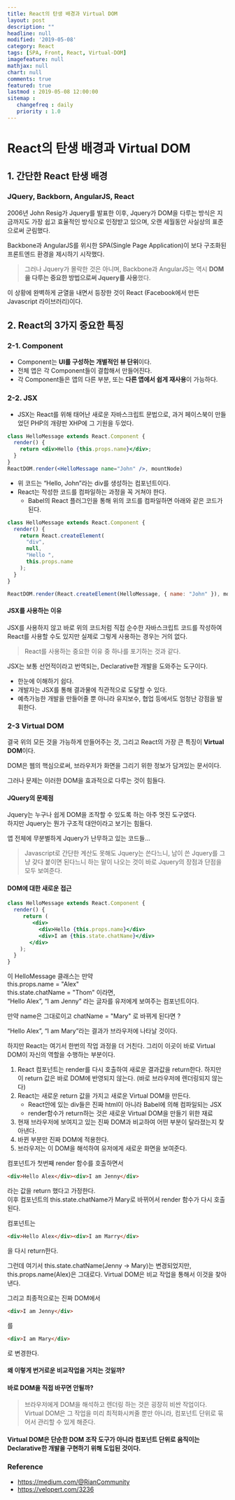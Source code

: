 ```yaml
---
title: React의 탄생 배경과 Virtual DOM
layout: post
description: ""
headline: null
modified: '2019-05-08'
category: React
tags: [SPA, Front, React, Virtual-DOM]
imagefeature: null
mathjax: null
chart: null
comments: true
featured: true
lastmod : 2019-05-08 12:00:00
sitemap :  
   changefreq : daily
   priority : 1.0
---
```


# React의 탄생 배경과 Virtual DOM  
  
## 1. 간단한 React 탄생 배경  
  
### JQuery, Backborn, AngularJS, React
  
2006년 John Resig가 Jquery를 발표한 이후, Jquery가 DOM을 다루는 방식은 지금까지도 가장 쉽고 효율적인 방식으로 인정받고 있으며, 오랜 세월동안 사실상의 표준으로써 군림했다.  
  
Backbone과 AngularJS를 위시한 SPA(Single Page Application)이 보다 구조화된 프론트엔드 환경을 제시하기 시작했다.  
> 그러나 Jquery가 몰락한 것은 아니며, Backbone과 AngularJS는 역시 **DOM을 다루는 중요한 방법으로써 Jquery를 사용**했다.  
  
이 상황에 완벽하게 균열을 내면서 등장한 것이 React (Facebook에서 만든 Javascript 라이브러리)이다.  
  

## 2. React의 3가지 중요한 특징  
  
### 2-1. Component  
  
- Component는 **UI를 구성하는 개별적인 뷰 단위**이다.  
- 전체 앱은 각 Component들이 결합해서 만들어진다.  
- 각 Component들은 앱의 다른 부분, 또는 **다른 앱에서 쉽게 재사용**이 가능하다.  
  
### 2-2. JSX  
  
- JSX는 React를 위해 태어난 새로운 자바스크립트 문법으로, 과거 페이스북이 만들었던 PHP의 개량판 XHP에 그 기원을 두었다.  
  
```jsx
class HelloMessage extends React.Component {
  render() {
    return <div>Hello {this.props.name}</div>;
  }
}
ReactDOM.render(<HelloMessage name="John" />, mountNode)
```
  
- 위 코드는 “Hello, John”라는 div를 생성하는 컴포넌트이다.  
- React는 작성한 코드를 컴파일하는 과정을 꼭 거쳐야 한다.  
	-  Babel의 React 플러그인을 통해 위의 코드를 컴파일하면 아래와 같은 코드가 된다.  
  
```jsx
class HelloMessage extends React.Component {
  render() {
    return React.createElement(
      "div",
      null,
      "Hello ",
      this.props.name
    );
  }
}

ReactDOM.render(React.createElement(HelloMessage, { name: "John" }), mountNode);
```

#### JSX를 사용하는 이유  
  
JSX를 사용하지 않고 바로 위의 코드처럼 직접 순수한 자바스크립트 코드를 작성하여 React를 사용할 수도 있지만 실제로 그렇게 사용하는 경우는 거의 없다.
>  React를 사용하는 중요한 이유 중 하나를 포기하는 것과 같다.  
  
JSX는 보통 선언적이라고 번역되는, Declarative한 개발을 도와주는 도구이다.  
  
- 한눈에 이해하기 쉽다.  
- 개발자는 JSX를 통해 결과물에 직관적으로 도달할 수 있다.  
- 예측가능한 개발을 만들어줄 뿐 아니라 유지보수, 협업 등에서도 엄청난 강점을 발휘한다.  
  
  
### 2-3 Virtual DOM  
  
결국 위의 모든 것을 가능하게 만들어주는 것, 그리고 React의 가장 큰 특징이 **Virtual DOM**이다.  
  
DOM은 웹의 핵심으로써, 브라우저가 화면을 그리기 위한 정보가 담겨있는 문서이다.  

그러나 문제는 이러한 DOM을 효과적으로 다루는 것이 힘들다.  
  
#### JQuery의 문제점  
  
Jquery는 누구나 쉽게 DOM을 조작할 수 있도록 하는 아주 멋진 도구였다.  
하지만 Jquery는 뭔가 구조적 대안이라고 보기는 힘들다.  
  
앱 전체에 무분별하게 Jquery가 난무하고 있는 코드들...  
> Javascript로 간단한 계산도 못해도 Jquery는 쓴다느니, 남이 쓴 Jquery를 그냥 갖다 붙이면 된다느니 하는 말이 나오는 것이 바로 Jquery의 장점과 단점을 모두 보여준다.  
  
#### DOM에 대한 새로운 접근  
  
```jsx
class HelloMessage extends React.Component {
  render() {
     return (
        <div>
          <div>Hello {this.props.name}</div>
          <div>I am {this.state.chatName}</div>
       </div>
    );
  }
}
```  
  
이 HelloMessage 클래스는 만약  
this.props.name = "Alex"  
this.state.chatName = "Thom" 이라면,  
“Hello Alex”, “I am Jenny” 라는 글자를 유저에게 보여주는 컴포넌트이다.  
  
만약 name은 그대로이고 chatName = "Mary" 로 바뀌게 된다면 ?  
  
“Hello Alex”, “I am Mary”라는 결과가 브라우저에 나타날 것이다.  
  
하지만 React는 여기서 한번의 작업 과정을 더 거친다. 그리이 이곳이 바로 Virtual DOM이 자신의 역할을 수행하는 부분이다.  
  
1. React 컴포넌트는 render를 다시 호출하여 새로운 결과값을 return한다. 하지만 이 return 값은 바로 DOM에 반영되지 않는다. (바로 브라우저에 렌더링되지 않는다)
2. React는 새로운 return 값을 가지고 새로운 Virtual DOM을 만든다.  
	- React안에 있는 div들은 진짜 html이 아니라 Babel에 의해 컴파일되는 JSX
	- render함수가 return하는 것은 새로운 Virtual DOM을 만들기 위한 재료
3. 현재 브라우저에 보여지고 있는 진짜 DOM과 비교하여 어떤 부분이 달라졌는지 찾아낸다.
4. 바뀐 부분만 진짜 DOM에 적용한다.
5.  브라우저는 이 DOM을 해석하여 유저에게 새로운 화면을 보여준다.  
  
  
컴포넌트가 첫번째 render 함수를 호출하면서  
  
```html
<div>Hello Alex</div><div>I am Jenny</div>
```   
  
라는 값을 return 했다고 가정한다.  
이후 컴포넌트의 this.state.chatName가 Mary로 바뀌어서 render 함수가 다시 호출된다.  
  
컴포넌트는  
  
```html
<div>Hello Alex</div><div>I am Marry</div>
```  
  
을 다시 return한다.  

그런데 여기서 this.state.chatName(Jenny -> Mary)는 변경되었지만, this.props.name(Alex)은 그대로다. Virtual DOM은 비교 작업을 통해서 이것을 찾아낸다.  
  
그리고 최종적으로는 진짜 DOM에서  
  
```html
<div>I am Jenny</div>
```  
  
를    
  
```html
<div>I am Mary</div>
```  

로 변경한다.  
  
#### 왜 이렇게 번거로운 비교작업을 거치는 것일까?  
#### 바로 DOM을 직접 바꾸면 안될까? 
> 브라우저에게 DOM을 해석하고 렌더링 하는 것은 굉장히 비싼 작업이다.  
> Virtual DOM은 그 작업을 미리 최적화시켜줄 뿐만 아니라, 컴포넌트 단위로 묶어서 관리할 수 있게 해준다.  
  

#### Virtual DOM은 단순한 DOM 조작 도구가 아니라 컴포넌트 단위로 움직이는 Declarative한 개발을 구현하기 위해 도입된 것이다.  
  
  
  
### Reference  
- https://medium.com/@RianCommunity
- https://velopert.com/3236